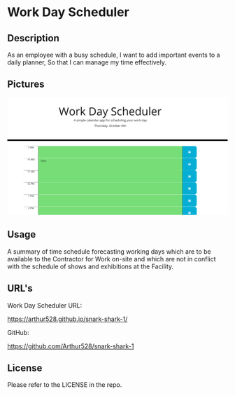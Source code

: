 # Work Day Scheduler

## Description

As an employee with a busy schedule,
I want to add important events to a daily planner,
So that I can manage my time effectively.

## Pictures

![](assets/images/SNASHA1.png)

## Usage

A summary of time schedule forecasting working days which are to be available to the Contractor for Work on-site and which are not in conflict with the schedule of shows and exhibitions at the Facility.

## URL's

Work Day Scheduler URL:

https://arthur528.github.io/snark-shark-1/

GitHub:

https://github.com/Arthur528/snark-shark-1

## License

Please refer to the LICENSE in the repo.
